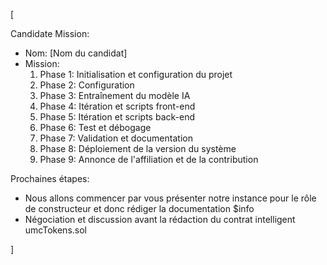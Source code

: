  [

Candidate Mission:

- Nom: [Nom du candidat]
- Mission:
  1. Phase 1: Initialisation et configuration du projet
  2. Phase 2: Configuration
  3. Phase 3: Entraînement du modèle IA
  4. Phase 4: Itération et scripts front-end
  5. Phase 5: Itération et scripts back-end
  6. Phase 6: Test et débogage
  7. Phase 7: Validation et documentation
  8. Phase 8: Déploiement de la version du système
  9. Phase 9: Annonce de l'affiliation et de la contribution

Prochaines étapes:

- Nous allons commencer par vous présenter notre instance pour le rôle de constructeur et donc rédiger la documentation $info
- Négociation et discussion avant la rédaction du contrat intelligent umcTokens.sol

]